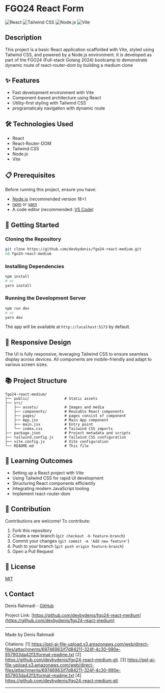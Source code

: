 # FGO24 React Form

![React](https://img.shields.io/badge/React-20232A?style=for-the-badge&logo=react&logoColor=61DAFB)
![Tailwind CSS](https://img.shields.io/badge/Tailwind_CSS-38B2AC?style=for-the-badge&logo=tailwind-css&logoColor=white)
![Node.js](https://img.shields.io/badge/Node.js-43853D?style=for-the-badge&logo=node.js&logoColor=white)
![Vite](https://img.shields.io/badge/Vite-646CFF?style=for-the-badge&logo=vite&logoColor=white)

## Description

This project is a basic React application scaffolded with Vite, styled using Tailwind CSS, and powered by a Node.js environment. It is developed as part of the FGO24 (Full-stack Golang 2024) bootcamp to demonstrate dynamic route of react-router-dom by building a medium clone

## ✨ Features

- Fast development environment with Vite
- Component-based architecture using React
- Utility-first styling with Tailwind CSS
- programaticaly navigation with dynamic route

## 🛠️ Technologies Used

- React
- React-Router-DOM
- Tailwind CSS
- Node.js
- Vite

## 📋 Prerequisites

Before running this project, ensure you have:

- [Node.js](https://nodejs.org/) (recommended version 18+)
- [npm](https://www.npmjs.com/) or [yarn](https://yarnpkg.com/)
- A code editor (recommended: [VS Code](https://code.visualstudio.com/))

## 🚀 Getting Started

### Cloning the Repository

```bash
git clone https://github.com/devbydenis/fgo24-react-medium.git
cd fgo24-react-medium
```

### Installing Dependencies

```bash
npm install
# or
yarn install
```

### Running the Development Server

```bash
npm run dev
# or
yarn dev
```

The app will be available at `http://localhost:5173` by default.

## 📱 Responsive Design

The UI is fully responsive, leveraging Tailwind CSS to ensure seamless display across devices. All components are mobile-friendly and adapt to various screen sizes.

## 📚 Project Structure

```
fgo24-react-medium/
├── public/                # Static assets
├── src/
│   ├── assets/            # Images and media
│   ├── components/        # Reusable React components
│   ├── pages/             # pages consist of component
│   ├── App.jsx            # Main App component
│   ├── main.jsx           # Entry point
│   └── index.css          # Tailwind CSS imports
├── package.json           # Project metadata and scripts
├── tailwind.config.js     # Tailwind CSS configuration
├── vite.config.js         # Vite configuration
└── README.md              # This file
```

## 🧠 Learning Outcomes

- Setting up a React project with Vite
- Using Tailwind CSS for rapid UI development
- Structuring React components efficiently
- Integrating modern JavaScript tooling
- Implement react-router-dom

## 🔄 Contribution

Contributions are welcome! To contribute:

1. Fork this repository
2. Create a new branch (`git checkout -b feature-branch`)
3. Commit your changes (`git commit -m 'Add new feature'`)
4. Push to your branch (`git push origin feature-branch`)
5. Open a Pull Request

## 📜 License

[MIT](https://choosealicense.com/licenses/mit/)

## 📞 Contact

Denis Rahmadi - [GitHub](https://github.com/devbydenis)

Project Link: [https://github.com/devbydenis/fgo24-react-medium](https://github.com/devbydenis/fgo24-react-medium)

---

Made by Denis Rahmadi

Citations:
[1] https://ppl-ai-file-upload.s3.amazonaws.com/web/direct-files/attachments/69746963/f7d84211-324f-4c30-990e-857903da42f3/format-readme.txt
[2] https://github.com/devbydenis/fgo24-react-medium.git.
[3] https://ppl-ai-file-upload.s3.amazonaws.com/web/direct-files/attachments/69746963/f7d84211-324f-4c30-990e-857903da42f3/format-readme.txt
[4] https://github.com/devbydenis/fgo24-react-medium.git.

---